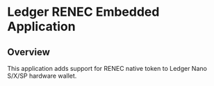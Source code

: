 # Ledger RENEC Embedded Application

## Overview

This application adds support for RENEC native token to Ledger Nano S/X/SP hardware wallet.
